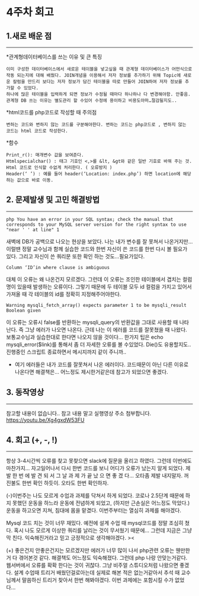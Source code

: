 # 4주차 회고

## 1.새로 배운 점
---

*관계형데이터베이스를 쓰는 이유 및 큰 특징

```
이미 구성한 데이터베이스에서 새로운 테이블을 넣고싶을 때 관계형 데이터베이스가 어떤식으로 작동 되는지에 대해 배웠다. JOIN개념을 이용해서 저자 정보를 추가하기 위해 Topic에 새로운 칼럼을 만드리 보다는 저자 정보가 담긴 테이블을 따로 만들어 JOIN하여 저자 정보를 추가할 수 있었다. 
하나에 많은 테이블을 입력하게 되면 정보가 수정될 때마다 하나하나 다 변경해야함. 안좋음. 관계형 DB 쓰는 이유는 별도관리 할 수있어 수정에 용이하고 비용도아마…절감될지도..
```

*html코드를 php코드로 작성할 때 주의점

```
변하는 코드와 변하지 않는 코드를 구분해야한다. 변하는 코드는 php코드로 , 변하지 않는 코드는 html 코드로 작성한다.
```

*함수

```
Print_r(): 매개변수 값을 보여준다.
Htmlspecialchar() : 태그 기호인 <,>를 &lt, &gt와 같은 일반 기호로 바꿔 주는 것. Html 코드로 인식할 수없게 처리한다. ( 오류방지 )
Header(‘ ’) : 예를 들어 header(‘Location: index.php’) 하면 location에 해당하는 값으로 바로 이동.
```

## 2. 문제발생 및 고민 해결방법
---

```
php You have an error in your SQL syntax; check the manual that corresponds to your MySQL server version for the right syntax to use "near ' ' at line" 1
```

새벽에 DB가 공백으로 나오는 현상을 보았다. 
나는 내가 변수를 잘 못쳐서 나온거지만… 이럴땐 정말 교수님과 함께 실습한 코드와 한번 자신이 쓴 코드를 한번 다시 볼 필요가 있다. 
그리고 자신이 쓴 쿼리문 또한 확인 하는 것도…필요가있다.

```
Column ‘ID’in where clause is ambiguous 
```

대체 이 오류는 왜 나온건지 모르겠다. 
그런데 이 오류는 조인한 테이블에서 겹치는 컬럼명이 있을때 발생하는 오류이다. 
그렇기 때문에 두 테이블 모두 id 컬럼을 가지고 있어서 가져올 때 각 테이블의 id를 정확히 지정해주어야한다.

```
Warning mysqli_fetch_array() expects parameter 1 to be mysqli_result Boolean given
```

이 오류는 오류시 false를 반환하는 mysqli_query의 반환값을 그대로 사용할 때 나타난다. 즉 그냥 에러가 나오면 나온다. 근데 나는 이 에러를 코드를 잘못쳤을 때 나왔다. 보통교수님과 실습한대로 한다면 나오지 않을 것이다… 한가지 팁은 echo mysqli_error($link)를 통해서 좀 더 자세한 오류를 볼 수있었다. Die()도 유용할지도.. 진행중인 스크립트 종료하면서 메시지까지 같이 주니까..
* 여기 에러들은 내가 코드를 잘못쳐서 나온 에러이다. 코드때문이 아닌 다른 이유로 나온다면 해결책은… 어느정도 제시한거같은데 참고가 되었으면 좋겠다.

## 3. 동작영상
---

참고할 내용이 없습니다.. 참고 내용 말고 실행영상 주소 첨부합니다.
https://youtu.be/Xg4gxdW53FU

## 4. 회고 (+, -, !)
---

항상 3-4시간씩 오류를 찾고 못찾으면 slack에 질문을 올리고 하였다. 
그런데 이번에도 마찬가지... 자고일어나서 다시 한번 코드를 보니 어디가 오류가 났는지 알게 되었다. 
제 발 한 번 에 발 견 되 서 그 날 과 제 가 끝 났 으 면 좋 겠 다… 
오타좀 제발 내지말자. 꺼진불도 한번 확인 하듯이. 오타도 한번 확인하자. 

(-)이번주는 나도 모르게 수업과 과제를 닥쳐서 하게 되었다. 
코로나 2.5단계 때문에 하지 못했던 운동을 하느라 운동에 전념하게 되었고, (하지만 근손실은 어느정도 막았다.) 
운동을 하고오면 지쳐, 침대에 몸을 맡겼다. 이번주부터는 열심히 과제를 해야겠다. 

Mysql 코드 치는 것이 너무 재밌다. 예전에 설계 수업 때 mysql코드를 정말 조심히 쳤다. 
혹시 나도 모르게 이상한 쿼리를 날리는 것이 무서웠기 때문에… 그런데 지금은 그냥 막 친다. 익숙해진거라고 믿고 긍정적으로 생각해야겠다. >< 

(+) 좋은건지 안좋은건지는 모르겠지만 에러가 너무 많이 나서 php관련 오류는 웬만한거 다 겪어본것 같다. 
해결책도 어느정도 익숙해졌다. 그런데 php 나랑 안맞는거같다. 웹서버에서 오류를 확확 한다는 것이 귀찮다. 
그냥 비주얼 스튜디오처럼 나왔으면 좋겠다. 
설계 수업때 트리거 배웠던걸로아는데 실제로 해본 적은 없는거같아서 추석 때 교수님께서 말씀하신 트리거 찾아서 한번 해봐야겠다. 
이번 과제에는 포함시킬 수가 없었다… 


